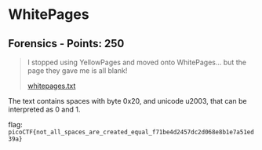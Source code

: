 # WhitePages

## Forensics - Points: 250

> I stopped using YellowPages and moved onto WhitePages... but the page they gave me is all blank!
>
> [whitepages.txt](whitepages.txt)

The text contains spaces with byte 0x20, and unicode u2003, that can be interpreted as 0 and 1.

flag: `picoCTF{not_all_spaces_are_created_equal_f71be4d2457dc2d068e8b1e7a51ed39a}`